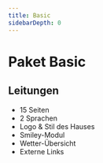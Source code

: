 ```yaml
---
title: Basic
sidebarDepth: 0
---
```

# Paket Basic

## Leitungen

- 15 Seiten
- 2 Sprachen
- Logo & Stil des Hauses
- Smiley-Modul
- Wetter-Übersicht
- Externe Links
